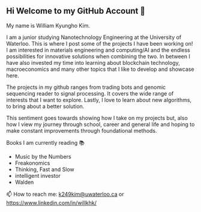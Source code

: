 ## Hi Welcome to my GitHub Account 👋

My name is William Kyungho Kim.

I am a junior studying Nanotechnology Engineering at the University of Waterloo. This is where I post some of the projects I have been working on! I am interested in materials engineering and computing/AI and the endless possibilities for innovative solutions when combining the two. In between I have also invested my time into  learning about blockchain technology, macroeconomics and many other topics that I like to develop and showcase here.  

The projects in my github ranges from trading bots and genomic sequencing reader to signal processing. It covers the wide range of interests that I want to explore.  Lastly, I love to learn about new algorithms, to bring about a better solution. 

This sentiment goes towards showing how I take on my projects but, also how I view my journey through school, career and general life and hoping to make constant improvements through foundational methods.  

Books I am currently reading 📚 
- Music by the Numbers 
- Freakonomics 
- Thinking, Fast and Slow 
- intelligent investor 
- Walden

📫 How to reach me: k249kim@uwaterloo.ca or https://www.linkedin.com/in/willkhk/

<!--
**williamkim123/williamkim123** is a ✨ _special_ ✨ repository because its `README.md` (this file) appears on your GitHub profile.

Here are some ideas to get you started:

- 🔭 I’m currently working on ...
- 🌱 I’m currently learning ...
- 👯 I’m looking to collaborate on ...
- 🤔 I’m looking for help with ...
- 💬 Ask me about ...
- 📫 How to reach me: ...
- 😄 Pronouns: ...
- ⚡ Fun fact: ...
-->
